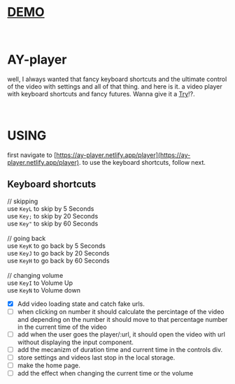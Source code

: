 # **[DEMO](https://ay-player.netlify.app/player)**

<br>

# AY-player
well, I always wanted that fancy keyboard shortcuts and the ultimate control of the video with settings and all of that thing.
and here is it. 
a video player with keyboard shortcuts and fancy futures.
Wanna give it a [Try](https://ay-player.netlify.app/player)!?.

<br>

# USING
first navigate to [https://ay-player.netlify.app/player](https://ay-player.netlify.app/player).
to use the keyboard shortcuts, follow next.

## Keyboard shortcuts
// skipping 
<br>
use `KeyL` to skip by 5 Seconds
<br>
use `Key;` to skip by 20 Seconds
<br>
use `Key"` to skip by 60 Seconds
<br>
<br>
// going back
<br>
use `KeyK` to go back by 5 Seconds
<br>
use `KeyJ` to go back by 20 Seconds
<br>
use `KeyH` to go back by 60 Seconds
<br>
<br>
// changing volume
<br>
use `KeyI` to Volume Up
<br>
use `KeyN` to Volume down
<br>

- [x] Add video loading state and catch fake urls.
- [ ] when clicking on number it should calculate the percintage of the video and depending on the number it should move to that percentage number in the current time of the video
- [ ] add when the user goes the player/:url, it should open the video with url without displaying the input component.
- [ ] add the mecanizm of duration time and current time in the controls div.
- [ ] store settings and videos last stop in the local storage.
- [ ] make the home page.
- [ ] add the effect when changing the current time or the volume